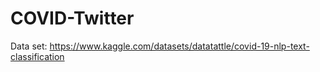 # COVID-Twitter
Data set: https://www.kaggle.com/datasets/datatattle/covid-19-nlp-text-classification
